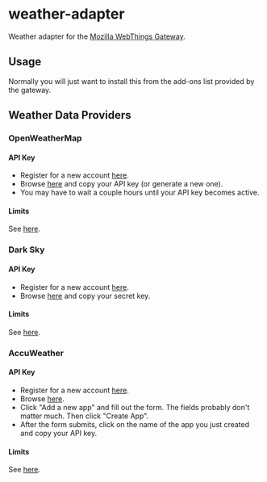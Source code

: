 # weather-adapter

Weather adapter for the [Mozilla WebThings Gateway](https://iot.mozilla.org).

## Usage

Normally you will just want to install this from the add-ons list provided by the gateway.

## Weather Data Providers

### OpenWeatherMap

#### API Key

* Register for a new account [here](http://openweathermap.org/register).
* Browse [here](https://home.openweathermap.org/api_keys) and copy your API key (or generate a new one).
* You may have to wait a couple hours until your API key becomes active.

#### Limits

See [here](https://openweathermap.org/price).

### Dark Sky

#### API Key

* Register for a new account [here](https://darksky.net/dev/register).
* Browse [here](https://darksky.net/dev/account) and copy your secret key.

#### Limits

See [here](https://darksky.net/dev/docs/faq#cost).

### AccuWeather

#### API Key

* Register for a new account [here](https://developer.accuweather.com/user/register).
* Browse [here](https://developer.accuweather.com/user/me/apps).
* Click "Add a new app" and fill out the form. The fields probably don't matter much. Then click "Create App".
* After the form submits, click on the name of the app you just created and copy your API key.

#### Limits

See [here](https://developer.accuweather.com/packages).
